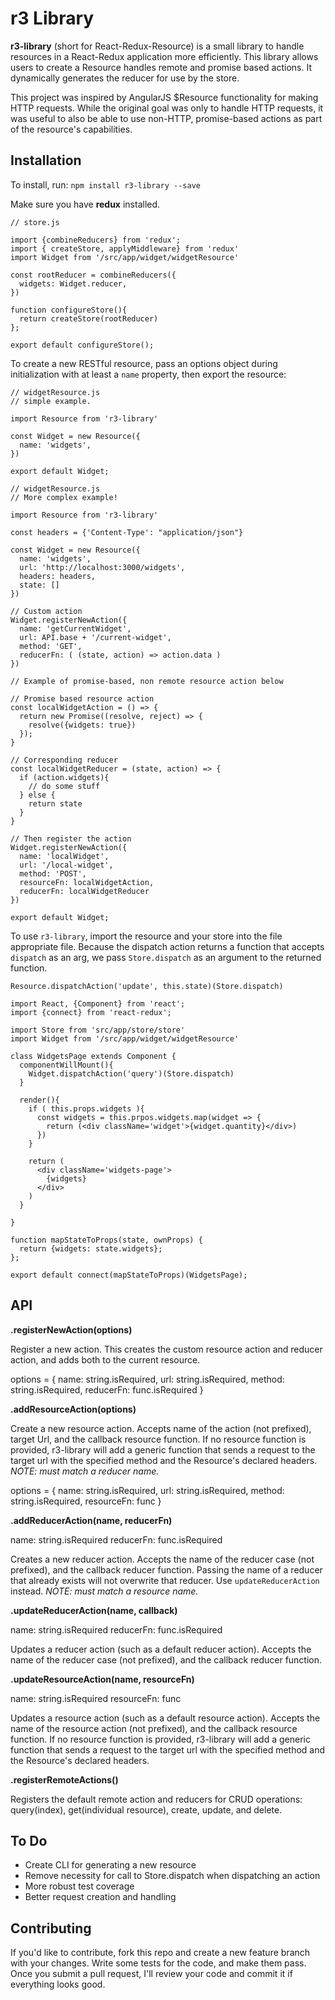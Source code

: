 # r3 Library

**r3-library** (short for React-Redux-Resource) is a small library to handle resources in a React-Redux application more efficiently. This library allows users to create a Resource handles remote and promise based actions. It dynamically generates the reducer for use by the store. 

This project was inspired by AngularJS $Resource functionality for making HTTP requests. While the original goal was only to handle HTTP requests, it was useful to also be able to use non-HTTP, promise-based actions as part of the resource's capabilities. 

## Installation

To install, run:
`npm install r3-library --save`

Make sure you have **redux** installed. 

```
// store.js

import {combineReducers} from 'redux';
import { createStore, applyMiddleware} from 'redux'
import Widget from '/src/app/widget/widgetResource'

const rootReducer = combineReducers({
  widgets: Widget.reducer,
})

function configureStore(){
  return createStore(rootReducer)
};

export default configureStore();
```

To create a new RESTful resource, pass an options object during initialization with at least a `name` property, then export the resource:

```
// widgetResource.js 
// simple example. 

import Resource from 'r3-library'

const Widget = new Resource({
  name: 'widgets', 
})

export default Widget;
```

```
// widgetResource.js 
// More complex example!

import Resource from 'r3-library'

const headers = {'Content-Type': "application/json"}

const Widget = new Resource({
  name: 'widgets', 
  url: 'http://localhost:3000/widgets', 
  headers: headers, 
  state: []
})

// Custom action
Widget.registerNewAction({
  name: 'getCurrentWidget', 
  url: API.base + '/current-widget', 
  method: 'GET', 
  reducerFn: ( (state, action) => action.data ) 
})

// Example of promise-based, non remote resource action below

// Promise based resource action
const localWidgetAction = () => {
  return new Promise((resolve, reject) => {
    resolve({widgets: true})
  });
}

// Corresponding reducer
const localWidgetReducer = (state, action) => {
  if (action.widgets){
    // do some stuff
  } else {
    return state
  }
}

// Then register the action
Widget.registerNewAction({
  name: 'localWidget', 
  url: '/local-widget', 
  method: 'POST',
  resourceFn: localWidgetAction, 
  reducerFn: localWidgetReducer
})

export default Widget;

```

To use `r3-library`, import the resource and your store into the file appropriate file. Because the dispatch action returns a function that accepts `dispatch` as an arg, we pass `Store.dispatch` as an argument to the returned function.

`Resource.dispatchAction('update', this.state)(Store.dispatch)`

```
import React, {Component} from 'react';
import {connect} from 'react-redux';  

import Store from 'src/app/store/store'
import Widget from '/src/app/widget/widgetResource'

class WidgetsPage extends Component {
  componentWillMount(){
    Widget.dispatchAction('query')(Store.dispatch)
  }

  render(){
    if ( this.props.widgets ){
      const widgets = this.prpos.widgets.map(widget => {
        return (<div className='widget'>{widget.quantity}</div>)
      })
    }

    return (
      <div className='widgets-page'>
        {widgets}
      </div>
    )
  }

}

function mapStateToProps(state, ownProps) { 
  return {widgets: state.widgets};
};

export default connect(mapStateToProps)(WidgetsPage);
```

## API

**.registerNewAction(options)**

Register a new action. This creates the custom resource action and reducer action, and adds both to the current resource.

options = {
  name: string.isRequired,
  url: string.isRequired, 
  method: string.isRequired, 
  reducerFn: func.isRequired
}

**.addResourceAction(options)**

Create a new resource action. Accepts name of the action (not prefixed), target Url, and the callback resource function. If no resource function is provided, r3-library will add a generic function that sends a request to the target url with the specified method and the Resource's declared headers. *NOTE: must match a reducer name.*

options = {
  name: string.isRequired, 
  url: string.isRequired, 
  method: string.isRequired, 
  resourceFn: func
}

**.addReducerAction(name, reducerFn)**

name: string.isRequired
reducerFn: func.isRequired

Creates a new reducer action. Accepts the name of the reducer case (not prefixed), and the callback reducer function. Passing the name of a reducer that already exists will not overwrite that reducer. Use `updateReducerAction` instead. *NOTE: must match a resource name.*

**.updateReducerAction(name, callback)**

name: string.isRequired
reducerFn: func.isRequired

Updates a reducer action (such as a default reducer action). Accepts the name of the reducer case (not prefixed), and the callback reducer function.

**.updateResourceAction(name, resourceFn)**

name: string.isRequired
resourceFn: func

Updates a resource action (such as a default resource action). Accepts the name of the resource action (not prefixed), and the callback resource function. If no resource function is provided, r3-library will add a generic function that sends a request to the target url with the specified method and the Resource's declared headers.

**.registerRemoteActions()**

Registers the default remote action and reducers for CRUD operations: query(index), get(individual resource), create, update, and delete.

## To Do

  - Create CLI for generating a new resource
  - Remove necessity for call to Store.dispatch when dispatching an action
  - More robust test coverage
  - Better request creation and handling

## Contributing

If you'd like to contribute, fork this repo and create a new feature branch with your changes. Write some tests for the code, and make them pass. Once you submit a pull request, I'll review your code and commit it if everything looks good. 
